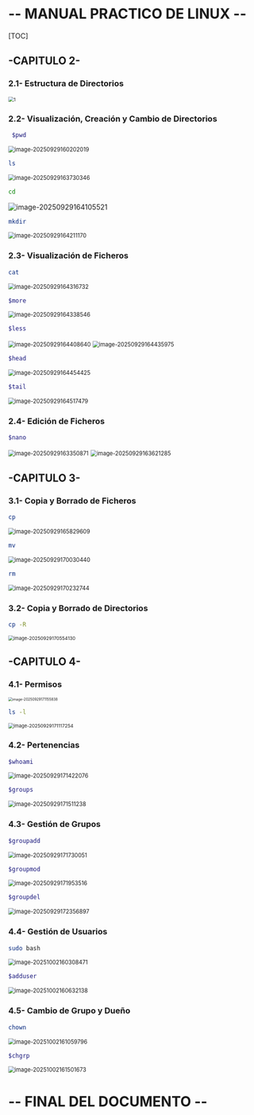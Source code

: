 # -- MANUAL PRACTICO DE LINUX --

[TOC]



## -CAPITULO 2-



### 2.1- Estructura de Directorios

<img src="./1.png" alt="1" style="zoom:67%;" />

### 2.2- Visualización, Creación y Cambio de Directorios

```bash
 $pwd
```

<img src="./image-20250929160202019.png" alt="image-20250929160202019" style="zoom: 80%;" />



```bash
ls
```

<img src="./image-20250929163730346.png" alt="image-20250929163730346" style="zoom:80%;" />

```bash
cd
```

![image-20250929164105521](./image-20250929164105521.png)

```bash
mkdir
```

<img src="./image-20250929164211170.png" alt="image-20250929164211170" style="zoom:80%;" />

### 2.3- Visualización de Ficheros

```bash
cat
```

<img src="./image-20250929164316732.png" alt="image-20250929164316732" style="zoom:80%;" />

```bash
$more
```

<img src="./image-20250929164338546.png" alt="image-20250929164338546" style="zoom:80%;" />



```bash
$less
```

<img src="./image-20250929164408640.png" alt="image-20250929164408640" style="zoom:80%;" />

<img src="./image-20250929164435975.png" alt="image-20250929164435975" style="zoom:80%;" />

```bash
$head
```

<img src="./image-20250929164454425.png" alt="image-20250929164454425" style="zoom:80%;" />

```bash
$tail
```

<img src="./image-20250929164517479.png" alt="image-20250929164517479" style="zoom:80%;" />

### 2.4- Edición de Ficheros

```bash
$nano
```

<img src="./image-20250929163350871.png" alt="image-20250929163350871" style="zoom:80%;" />



<img src="./image-20250929163621285.png" alt="image-20250929163621285" style="zoom:80%;" />

## -CAPITULO 3-



### 3.1- Copia y Borrado de Ficheros



```bash
cp 
```

<img src="./image-20250929165829609.png" alt="image-20250929165829609" style="zoom:80%;" />

```bash
mv
```

<img src="./image-20250929170030440.png" alt="image-20250929170030440" style="zoom:80%;" />

```bash
rm
```

<img src="./image-20250929170232744.png" alt="image-20250929170232744" style="zoom:80%;" />

### 3.2- Copia y Borrado de Directorios



```bash
cp -R
```

<img src="./image-20250929170554130.png" alt="image-20250929170554130" style="zoom:67%;" />



## -CAPITULO 4-



### 4.1- Permisos

<img src="./image-20250929171155838.png" alt="image-20250929171155838" style="zoom:50%;" />



```bash
ls -l 
```

<img src="./image-20250929171117254.png" alt="image-20250929171117254" style="zoom:67%;" />

### 4.2- Pertenencias



```bash
$whoami
```

<img src="./image-20250929171422076.png" alt="image-20250929171422076" style="zoom:80%;" />

```bash
$groups
```

<img src="./image-20250929171511238.png" alt="image-20250929171511238" style="zoom:80%;" />

### 4.3- Gestión de Grupos



```bash
$groupadd
```

<img src="./image-20250929171730051.png" alt="image-20250929171730051" style="zoom:80%;" />

```bash
$groupmod
```

<img src="./image-20250929171953516.png" alt="image-20250929171953516" style="zoom:80%;" />

```bash
$groupdel
```

<img src="./image-20250929172356897.png" alt="image-20250929172356897" style="zoom:80%;" />

### 4.4- Gestión de Usuarios



```bash
sudo bash
```

<img src="./image-20251002160308471.png" alt="image-20251002160308471" style="zoom: 80%;" />

```bash
$adduser
```

<img src="./image-20251002160632138.png" alt="image-20251002160632138" style="zoom:80%;" />



### 4.5- Cambio de Grupo y Dueño

```baSH
chown
```

<img src="./image-20251002161059796.png" alt="image-20251002161059796" style="zoom:80%;" />

```bash
$chgrp
```

<img src="./image-20251002161501673.png" alt="image-20251002161501673" style="zoom:80%;" />



# -- FINAL DEL DOCUMENTO --